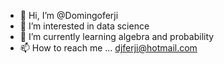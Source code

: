 - 👋 Hi, I’m @Domingoferji
- 👀 I’m interested in data science
- 🌱 I’m currently learning algebra and probability
- 📫 How to reach me ... djferji@hotmail.com

<!---
Domingoferji/Domingoferji is a ✨ special ✨ repository because its `README.md` (this file) appears on your GitHub profile.
You can click the Preview link to take a look at your changes.
--->
